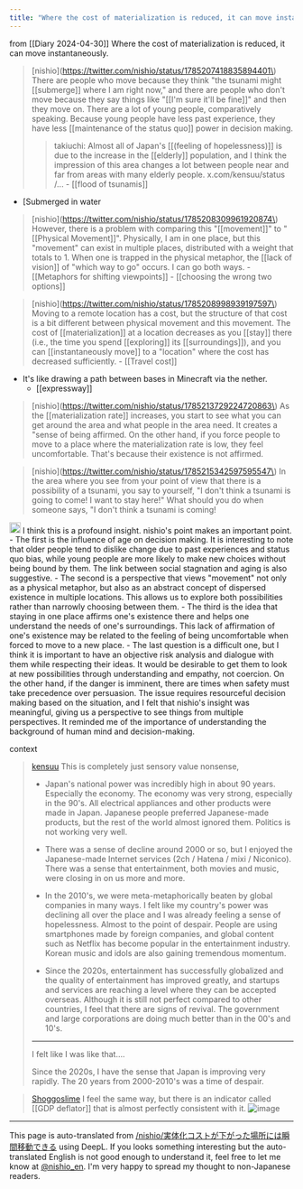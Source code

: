 ```yaml
---
title: "Where the cost of materialization is reduced, it can move instantaneously."
---
```


from  [[Diary 2024-04-30]]
Where the cost of materialization is reduced, it can move instantaneously.

> [nishio](https://twitter.com/nishio/status/1785207418835894401\) There are people who move because they think "the tsunami might [[submerge]] where I am right now," and there are people who don't move because they say things like "[[I'm sure it'll be fine]]" and then they move on. There are a lot of young people, comparatively speaking. Because young people have less past experience, they have less [[maintenance of the status quo]] power in decision making.
>  >takiuchi: Almost all of Japan's [[(feeling of hopelessness)]] is due to the increase in the [[elderly]] population, and I think the impression of this area changes a lot between people near and far from areas with many elderly people. x.com/kensuu/status /...
    - [[flood of tsunamis]]
- [Submerged in water

> [nishio](https://twitter.com/nishio/status/1785208309961920874\) However, there is a problem with comparing this "[[movement]]" to "[[Physical Movement]]". Physically, I am in one place, but this "movement" can exist in multiple places, distributed with a weight that totals to 1. When one is trapped in the physical metaphor, the [[lack of vision]] of "which way to go" occurs. I can go both ways.
    - [[Metaphors for shifting viewpoints]]
    - [[choosing the wrong two options]]

> [nishio](https://twitter.com/nishio/status/1785208998939197597\) Moving to a remote location has a cost, but the structure of that cost is a bit different between physical movement and this movement. The cost of [[materialization]] at a location decreases as you [[stay]] there (i.e., the time you spend [[exploring]] its [[surroundings]]), and you can [[instantaneously move]] to a "location" where the cost has decreased sufficiently.
    - [[Travel cost]]
- It's like drawing a path between bases in Minecraft via the nether.
    - [[expressway]]

> [nishio](https://twitter.com/nishio/status/1785213729224720863\) As the [[materialization rate]] increases, you start to see what you can get around the area and what people in the area need. It creates a "sense of being affirmed. On the other hand, if you force people to move to a place where the materialization rate is low, they feel uncomfortable. That's because their existence is not affirmed.

> [nishio](https://twitter.com/nishio/status/1785215342597595547\) In the area where you see from your point of view that there is a possibility of a tsunami, you say to yourself, "I don't think a tsunami is going to come! I want to stay here!" What should you do when someone says, "I don't think a tsunami is coming!

<img src='https://scrapbox.io/api/pages/nishio-en/claude/icon' alt='claude.icon' height="19.5"/>
I think this is a profound insight. nishio's point makes an important point.
- The first is the influence of age on decision making. It is interesting to note that older people tend to dislike change due to past experiences and status quo bias, while young people are more likely to make new choices without being bound by them. The link between social stagnation and aging is also suggestive.
- The second is a perspective that views "movement" not only as a physical metaphor, but also as an abstract concept of dispersed existence in multiple locations. This allows us to explore both possibilities rather than narrowly choosing between them.
- The third is the idea that staying in one place affirms one's existence there and helps one understand the needs of one's surroundings. This lack of affirmation of one's existence may be related to the feeling of being uncomfortable when forced to move to a new place.
- The last question is a difficult one, but I think it is important to have an objective risk analysis and dialogue with them while respecting their ideas. It would be desirable to get them to look at new possibilities through understanding and empathy, not coercion. On the other hand, if the danger is imminent, there are times when safety must take precedence over persuasion.
The issue requires resourceful decision making based on the situation, and I felt that nishio's insight was meaningful, giving us a perspective to see things from multiple perspectives. It reminded me of the importance of understanding the background of human mind and decision-making.


context
> [kensuu](https://twitter.com/kensuu/status/1785132573339132275) This is completely just sensory value nonsense,
>
>  - Japan's national power was incredibly high in about 90 years. Especially the economy. The economy was very strong, especially in the 90's. All electrical appliances and other products were made in Japan. Japanese people preferred Japanese-made products, but the rest of the world almost ignored them. Politics is not working very well.
>
>  - There was a sense of decline around 2000 or so, but I enjoyed the Japanese-made Internet services (2ch / Hatena / mixi / Niconico). There was a sense that entertainment, both movies and music, were closing in on us more and more.
>
>  - In the 2010's, we were meta-metaphorically beaten by global companies in many ways. I felt like my country's power was declining all over the place and I was already feeling a sense of hopelessness. Almost to the point of despair. People are using smartphones made by foreign companies, and global content such as Netflix has become popular in the entertainment industry. Korean music and idols are also gaining tremendous momentum.
>
>  - Since the 2020s, entertainment has successfully globalized and the quality of entertainment has improved greatly, and startups and services are reaching a level where they can be accepted overseas. Although it is still not perfect compared to other countries, I feel that there are signs of revival. The government and large corporations are doing much better than in the 00's and 10's.
>
>  ---
>
>  I felt like I was like that....
>
>  Since the 2020s, I have the sense that Japan is improving very rapidly. The 20 years from 2000-2010's was a time of despair.

> [Shoggoslime](https://twitter.com/Shoggoslime/status/1785144322855477415) I feel the same way, but there is an indicator called [[GDP deflator]] that is almost perfectly consistent with it.
>  ![image](https://gyazo.com/77b4e306d4420e8ba0ff54768b11b67f/thumb/1000)


---
This page is auto-translated from [/nishio/実体化コストが下がった場所には瞬間移動できる](https://scrapbox.io/nishio/実体化コストが下がった場所には瞬間移動できる) using DeepL. If you looks something interesting but the auto-translated English is not good enough to understand it, feel free to let me know at [@nishio_en](https://twitter.com/nishio_en). I'm very happy to spread my thought to non-Japanese readers.